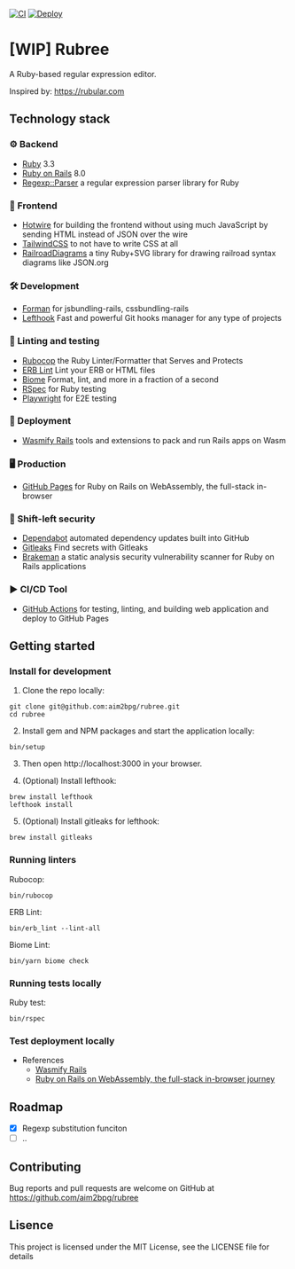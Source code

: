 [![CI](https://github.com/aim2bpg/rubree/actions/workflows/ci.yml/badge.svg)](https://github.com/aim2bpg/rubree/actions/workflows/ci.yml)
[![Deploy](https://github.com/aim2bpg/rubree/actions/workflows/deploy.yml/badge.svg)](https://github.com/aim2bpg/rubree/actions/workflows/deploy.yml)

# [WIP] Rubree

A Ruby-based regular expression editor.

Inspired by: https://rubular.com

## Technology stack

### ⚙️ Backend

- [Ruby](https://www.ruby-lang.org/de/) 3.3
- [Ruby on Rails](https://rubyonrails.org/) 8.0
- [Regexp::Parser](https://github.com/ammar/regexp_parser/) a regular expression parser library for Ruby

### 🎨 Frontend

- [Hotwire](https://hotwired.dev/) for building the frontend without using much JavaScript by sending HTML instead of JSON over the wire
- [TailwindCSS](https://tailwindcss.com/) to not have to write CSS at all
- [RailroadDiagrams](https://github.com/ydah/railroad_diagrams) a tiny Ruby+SVG library for drawing railroad syntax diagrams like JSON.org

### 🛠️ Development

- [Forman](https://github.com/ddollar/foreman/) for jsbundling-rails, cssbundling-rails
- [Lefthook](https://github.com/evilmartians/lefthook/) Fast and powerful Git hooks manager for any type of projects

### 🧹 Linting and testing

- [Rubocop](https://rubocop.org/) the Ruby Linter/Formatter that Serves and Protects
- [ERB Lint](https://github.com/Shopify/erb_lint/) Lint your ERB or HTML files
- [Biome](https://biomejs.dev/) Format, lint, and more in a fraction of a second
- [RSpec](https://rspec.info/) for Ruby testing
- [Playwright](https://playwright.dev/) for E2E testing

### 🚀 Deployment

- [Wasmify Rails](https://github.com/palkan/wasmify-rails/) tools and extensions to pack and run Rails apps on Wasm

### 🖥️ Production

- [GitHub Pages](https://docs.github.com/en/pages/) for Ruby on Rails on WebAssembly, the full-stack in-browser

### 🤖 Shift-left security

- [Dependabot](https://github.com/dependabot/) automated dependency updates built into GitHub
- [Gitleaks](https://github.com/gitleaks/gitleaks/) Find secrets with Gitleaks
- [Brakeman](https://github.com/presidentbeef/brakeman/) a static analysis security vulnerability scanner for Ruby on Rails applications

### ▶️ CI/CD Tool

- [GitHub Actions](https://docs.github.com/en/actions/) for testing, linting, and building web application and deploy to GitHub Pages

## Getting started

### Install for development

1. Clone the repo locally:

```
git clone git@github.com:aim2bpg/rubree.git
cd rubree
```

2. Install gem and NPM packages and start the application locally:

```
bin/setup
```

3. Then open http://localhost:3000 in your browser.

4. (Optional) Install lefthook:

```
brew install lefthook
lefthook install
```

5. (Optional) Install gitleaks for lefthook:

```
brew install gitleaks
```

### Running linters

Rubocop:

```
bin/rubocop
```

ERB Lint:

```
bin/erb_lint --lint-all
```

Biome Lint:

```
bin/yarn biome check
```

### Running tests locally

Ruby test:

```
bin/rspec
```

### Test deployment locally

- References
  - [Wasmify Rails](https://github.com/palkan/wasmify-rails?tab=readme-ov-file#step-2-binrails-wasmifybuildcore)
  - [Ruby on Rails on WebAssembly, the full-stack in-browser journey](https://web.dev/blog/ruby-on-rails-on-webassembly?hl=ja#next_level_a_blog_in_15_minutes_in_wasm)

## Roadmap

- [x] Regexp substitution funciton
- [ ] ..

## Contributing

Bug reports and pull requests are welcome on GitHub at https://github.com/aim2bpg/rubree

## Lisence

This project is licensed under the MIT License, see the LICENSE file for details
